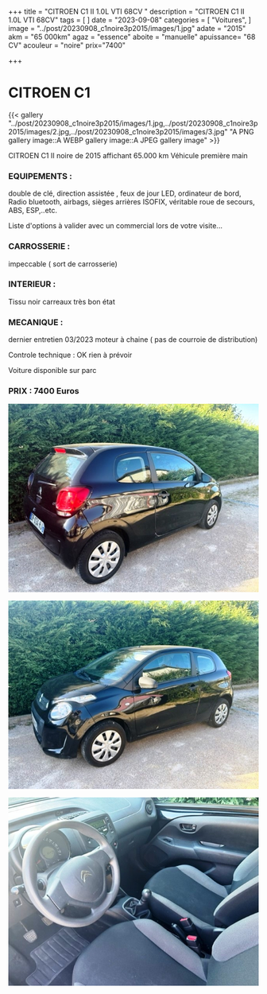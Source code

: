 +++
title = "CITROEN C1 II 1.0L VTI 68CV "
description = "CITROEN C1 II 1.0L VTI 68CV"
tags = [
]
date = "2023-09-08"
categories = [
    "Voitures",
]
image = "../post/20230908_c1noire3p2015/images/1.jpg"
adate = "2015"
akm = "65 000km"
agaz = "essence"
aboite = "manuelle"
apuissance= "68 CV"
acouleur = "noire"
prix="7400"

+++

# CITROEN C1

{{< gallery "../post/20230908_c1noire3p2015/images/1.jpg,../post/20230908_c1noire3p2015/images/2.jpg,../post/20230908_c1noire3p2015/images/3.jpg" "A PNG gallery image::A WEBP gallery image::A JPEG gallery image" >}}


CITROEN C1 II noire de 2015 affichant 65.000 km
Véhicule première main


### EQUIPEMENTS :
double de clé, direction assistée , feux de jour LED, ordinateur de bord, Radio bluetooth, airbags, sièges arrières ISOFIX, véritable roue de secours, ABS, ESP,..etc.

Liste d'options à valider avec un commercial lors de votre visite...


### CARROSSERIE :
impeccable ( sort de carrosserie)

### INTERIEUR :
Tissu noir carreaux très bon état

### MECANIQUE :
dernier entretien 03/2023
moteur à chaine ( pas de courroie de distribution)



Controle technique : OK
rien à prévoir


Voiture disponible sur parc


### PRIX : 7400 Euros


<!-- more -->


![](images/1.jpg)

![](images/2.jpg)

![](images/3.jpg)

